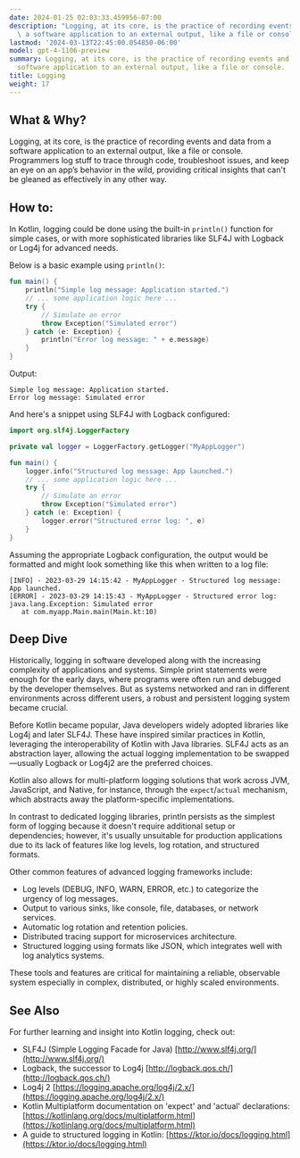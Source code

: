 ```yaml
---
date: 2024-01-25 02:03:33.459956-07:00
description: "Logging, at its core, is the practice of recording events and data from\
  \ a software application to an external output, like a file or console. Programmers\u2026"
lastmod: '2024-03-13T22:45:00.054850-06:00'
model: gpt-4-1106-preview
summary: Logging, at its core, is the practice of recording events and data from a
  software application to an external output, like a file or console.
title: Logging
weight: 17
---
```


## What & Why?

Logging, at its core, is the practice of recording events and data from a software application to an external output, like a file or console. Programmers log stuff to trace through code, troubleshoot issues, and keep an eye on an app’s behavior in the wild, providing critical insights that can't be gleaned as effectively in any other way.

## How to:

In Kotlin, logging could be done using the built-in `println()` function for simple cases, or with more sophisticated libraries like SLF4J with Logback or Log4j for advanced needs.

Below is a basic example using `println()`:

```Kotlin
fun main() {
    println("Simple log message: Application started.")
    // ... some application logic here ...
    try {
        // Simulate an error
        throw Exception("Simulated error")
    } catch (e: Exception) {
        println("Error log message: " + e.message)
    }
}
```

Output:
```
Simple log message: Application started.
Error log message: Simulated error
```

And here's a snippet using SLF4J with Logback configured:

```Kotlin
import org.slf4j.LoggerFactory

private val logger = LoggerFactory.getLogger("MyAppLogger")

fun main() {
    logger.info("Structured log message: App launched.")
    // ... some application logic here ...
    try {
        // Simulate an error
        throw Exception("Simulated error")
    } catch (e: Exception) {
        logger.error("Structured error log: ", e)
    }
}
```

Assuming the appropriate Logback configuration, the output would be formatted and might look something like this when written to a log file:
```
[INFO] - 2023-03-29 14:15:42 - MyAppLogger - Structured log message: App launched.
[ERROR] - 2023-03-29 14:15:43 - MyAppLogger - Structured error log: 
java.lang.Exception: Simulated error
   at com.myapp.Main.main(Main.kt:10)
```

## Deep Dive

Historically, logging in software developed along with the increasing complexity of applications and systems. Simple print statements were enough for the early days, where programs were often run and debugged by the developer themselves. But as systems networked and ran in different environments across different users, a robust and persistent logging system became crucial.

Before Kotlin became popular, Java developers widely adopted libraries like Log4j and later SLF4J. These have inspired similar practices in Kotlin, leveraging the interoperability of Kotlin with Java libraries. SLF4J acts as an abstraction layer, allowing the actual logging implementation to be swapped—usually Logback or Log4j2 are the preferred choices.

Kotlin also allows for multi-platform logging solutions that work across JVM, JavaScript, and Native, for instance, through the `expect`/`actual` mechanism, which abstracts away the platform-specific implementations.

In contrast to dedicated logging libraries, println persists as the simplest form of logging because it doesn't require additional setup or dependencies; however, it's usually unsuitable for production applications due to its lack of features like log levels, log rotation, and structured formats.

Other common features of advanced logging frameworks include:

- Log levels (DEBUG, INFO, WARN, ERROR, etc.) to categorize the urgency of log messages.
- Output to various sinks, like console, file, databases, or network services.
- Automatic log rotation and retention policies.
- Distributed tracing support for microservices architecture.
- Structured logging using formats like JSON, which integrates well with log analytics systems.

These tools and features are critical for maintaining a reliable, observable system especially in complex, distributed, or highly scaled environments.

## See Also

For further learning and insight into Kotlin logging, check out:

- SLF4J (Simple Logging Facade for Java) [http://www.slf4j.org/](http://www.slf4j.org/)
- Logback, the successor to Log4j [http://logback.qos.ch/](http://logback.qos.ch/)
- Log4j 2 [https://logging.apache.org/log4j/2.x/](https://logging.apache.org/log4j/2.x/)
- Kotlin Multiplatform documentation on 'expect' and 'actual' declarations: [https://kotlinlang.org/docs/multiplatform.html](https://kotlinlang.org/docs/multiplatform.html)
- A guide to structured logging in Kotlin: [https://ktor.io/docs/logging.html](https://ktor.io/docs/logging.html)
